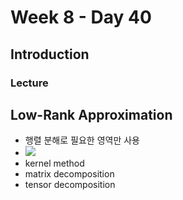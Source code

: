 # Week 8 - Day 40

## Introduction

### Lecture

## Low-Rank Approximation

- 행렬 분해로 필요한 영역만 사용
- <img src="https://render.githubusercontent.com/render/math?math=A=PDP^{-1}=PDP^{T}">
- kernel method
- matrix decomposition
- tensor decomposition

